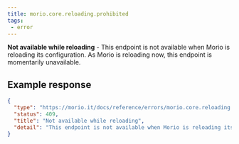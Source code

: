 ```yaml
---
title: morio.core.reloading.prohibited
tags: 
 - error
---
```



<!-- MORIO_AUTO_GENERATED_CONTENT_STARTS - Manual changes made below will be overwritten -->
__Not available while reloading__ - This endpoint is not available when Morio is reloading its configuration. As Morio is reloading now, this endpoint is momentarily unavailable.
<!-- MORIO_AUTO_GENERATED_CONTENT_ENDS - Manual changes made above will be overwritten -->


<!-- MORIO_AUTO_GENERATED_CONTENT_STARTS - Manual changes made below will be overwritten -->
## Example response

```json
{
  "type": "https://morio.it/docs/reference/errors/morio.core.reloading.prohibited",
  "status": 409,
  "title": "Not available while reloading",
  "detail": "This endpoint is not available when Morio is reloading its configuration. As Morio is reloading now, this endpoint is momentarily unavailable."
}
```
<!-- MORIO_AUTO_GENERATED_CONTENT_ENDS - Manual changes made above will be overwritten -->
